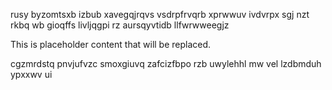rusy byzomtsxb izbub xavegqjrqvs vsdrpfrvqrb xprwwuv ivdvrpx sgj nzt rkbq wb gioqffs livljqgpi rz aursqyvtidb llfwrwweegjz

<!--MIMIC_GREY-FOX_START-->
This is placeholder content that will be replaced.
<!--MIMIC_GREY-FOX_END-->

cgzmrdstq pnvjufvzc smoxgiuvq zafcizfbpo rzb uwylehhl mw vel lzdbmduh ypxxwv ui